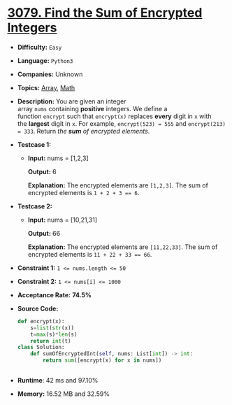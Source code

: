 # [3079. Find the Sum of Encrypted Integers](https://leetcode.com/problems/find-the-sum-of-encrypted-integers/)

- **Difficulty:** `Easy`

- **Language:** `Python3`  

- **Companies:** Unknown 

- **Topics:** [Array](https://leetcode.com/tag/array/), [Math](https://leetcode.com/tag/math/) 

- **Description:** You are given an integer array `nums` containing **positive** integers. We define a function `encrypt` such that `encrypt(x)` replaces **every** digit in `x` with the **largest** digit in `x`. For example, `encrypt(523) = 555` and `encrypt(213) = 333`. Return *the **sum** of encrypted elements*. 

- **Testcase 1:**
  
  - **Input:** nums = [1,2,3]
    
    **Output:** 6
    
    **Explanation:** The encrypted elements are `[1,2,3]`. The sum of encrypted elements is `1 + 2 + 3 == 6`.

- **Testcase 2:**
  
  - **Input:** nums = [10,21,31]
    
    **Output:** 66
    
    **Explanation:** The encrypted elements are `[11,22,33]`. The sum of encrypted elements is `11 + 22 + 33 == 66`.

- **Constraint 1:** `1 <= nums.length <= 50`

- **Constraint 2:** `1 <= nums[i] <= 1000`

- **Acceptance Rate:** **74.5%**

- **Source Code:**
  
  ```python
  def encrypt(x):
      s=list(str(x))
      t=max(s)*len(s)
      return int(t)
  class Solution:
      def sumOfEncryptedInt(self, nums: List[int]) -> int:
          return sum([encrypt(x) for x in nums])
          
  ```

- **Runtime**: 42 ms and 97.10%

- **Memory:** 16.52 MB and 32.59%
